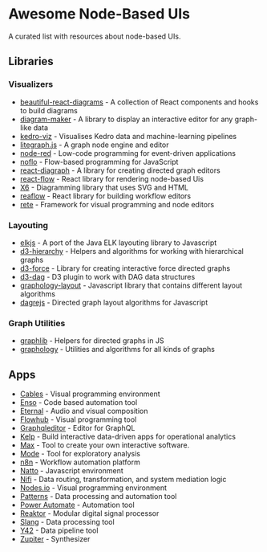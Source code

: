 # Awesome Node-Based UIs

A curated list with resources about node-based UIs.

## Libraries

### Visualizers 
- [beautiful-react-diagrams](https://github.com/beautifulinteractions/beautiful-react-diagrams) - A collection of React components and hooks to build diagrams
- [diagram-maker](https://awslabs.github.io/diagram-maker) - A library to display an interactive editor for any graph-like data
- [kedro-viz](https://github.com/kedro-org/kedro-viz) - Visualises Kedro data and machine-learning pipelines
- [litegraph.js](https://github.com/jagenjo/litegraph.js) - A graph node engine and editor
- [node-red](https://github.com/node-red/node-red) - Low-code programming for event-driven applications
- [noflo](https://github.com/noflo/noflo/) - Flow-based programming for JavaScript
- [react-diagraph](https://github.com/uber/react-digraph) - A library for creating directed graph editors
- [react-flow](https://github.com/wbkd/react-flow) - React library for rendering node-based Uis
- [X6](https://github.com/antvis/X6) - Diagramming library that uses SVG and HTML
- [reaflow](https://github.com/reaviz/reaflow) - React library for building workflow editors
- [rete](https://github.com/retejs/rete/) - Framework for visual programming and node editors

### Layouting
- [elkjs](https://github.com/kieler/elkjs) - A port of the Java ELK layouting library to Javascript
- [d3-hierarchy](https://github.com/d3/d3-hierarchy) - Helpers and algorithms for working with hierarchical graphs
- [d3-force](https://github.com/d3/d3-force) - Library for creating interactive force directed graphs
- [d3-dag](https://erikbrinkman.github.io/d3-dag/) - D3 plugin to work with DAG data structures
- [graphology-layout](https://graphology.github.io/standard-library/layout.html) - Javascript library that contains different layout algorithms
- [dagrejs](https://github.com/dagrejs/dagre) - Directed graph layout algorithms for Javascript

### Graph Utilities
- [graphlib](https://github.com/dagrejs/graphlib) - Helpers for directed graphs in JS
- [graphology](https://github.com/graphology/graphology) - Utilities and algorithms for all kinds of graphs

## Apps 
- [Cables](https://cables.gl/) - Visual programming environment
- [Enso](https://enso.org/) - Code based automation tool
- [Eternal](https://eternal.rob.computer/) - Audio and visual composition
- [Flowhub](https://flowhub.io/ide) - Visual programming tool
- [Graphqleditor](https://graphqleditor.com/) - Editor for GraphQL
- [Kelp](https://kelp.app/) - Build interactive data-driven apps for operational analytics
- [Max](https://cycling74.com/products/max) - Tool to create your own interactive software.
- [Mode](https://mode.com/) - Tool for exploratory analysis
- [n8n](https://n8n.io/) - Workflow automation platform 
- [Natto](https://natto.dev/) - Javascript environment
- [Nifi](https://nifi.apache.org/) - Data routing, transformation, and system mediation logic
- [Nodes.io](https://nodes.io/) - Visual programming environment
- [Patterns](https://patterns.app) - Data processing and automation tool
- [Power Automate](https://powerautomate.microsoft.com/de-de/) - Automation tool
- [Reaktor](https://www.native-instruments.com/en/products/komplete/synths/reaktor-6/) - Modular digital signal processor
- [Slang](https://bitspark.de/slang/) - Data processing tool
- [Y42](https://www.y42.com/) - Data pipeline tool
- [Zupiter](https://z.musictools.live) - Synthesizer

